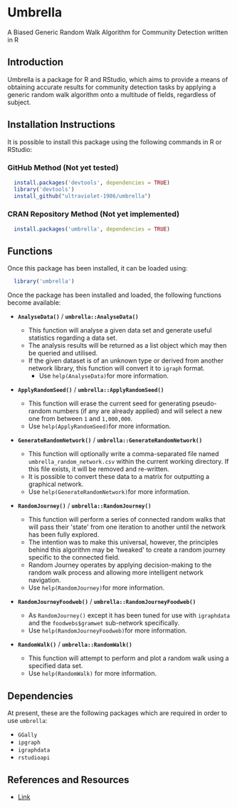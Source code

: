 # Umbrella

A Biased Generic Random Walk Algorithm for Community Detection written in R

## Introduction

Umbrella is a package for R and RStudio, which aims to provide a means of
obtaining accurate results for community detection tasks by applying a generic
random walk algorithm onto a multitude of fields, regardless of subject.

## Installation Instructions

It is possible to install this package using the following commands in R or
RStudio:

### GitHub Method (Not yet tested)

```R
  install.packages('devtools', dependencies = TRUE)
  library('devtools')
  install_github("ultraviolet-1986/umbrella")
```

### CRAN Repository Method (Not yet implemented)

```R
  install.packages('umbrella', dependencies = TRUE)
```

## Functions

Once this package has been installed, it can be loaded using:

```R
  library('umbrella')
```

Once the package has been installed and loaded, the following functions become
available:

- **`AnalyseData()`** / **`umbrella::AnalyseData()`**
  - This function will analyse a given data set and generate useful statistics
    regarding a data set.
  - The analysis results will be returned as a list object which may then be
    queried and utilised.
  - If the given dataset is of an unknown type or derived from another network
    library, this function will convert it to `igraph` format.
    - Use `help(AnalyseData)`for more information.

- **`ApplyRandomSeed()`** / **`umbrella::ApplyRandomSeed()`**
  - This function will erase the current seed for generating pseudo-random
    numbers (if any are already applied) and will select a new one from between
    `1` and `1,000,000`.
  - Use `help(ApplyRandomSeed)`for more information.

- **`GenerateRandomNetwork()`** / **`umbrella::GenerateRandomNetwork()`**
  - This function will optionally write a comma-separated file named
    `umbrella_random_network.csv` within the current working directory. If this
    file exists, it will be removed and re-written.
  - It is possible to convert these data to a matrix for outputting a graphical
    network.
  - Use `help(GenerateRandomNetwork)`for more information.

- **`RandomJourney()`** / **`umbrella::RandomJourney()`**
  - This function will perform a series of connected random walks that will
    pass their 'state' from one iteration to another until the network has
    been fully explored.
  - The intention was to make this universal, however, the principles behind
    this algorithm may be 'tweaked' to create a random journey specific to the
    connected field.
  - Random Journey operates by applying decision-making to the random walk
    process and allowing more intelligent network navigation.
  - Use `help(RandomJourney)`for more information.

- **`RandomJourneyFoodweb()`** / **`umbrella::RandomJourneyFoodweb()`**
  - As `RandomJourney()` except it has been tuned for use with `igraphdata` and
    the `foodwebs$gramwet` sub-network specifically.
  - Use `help(RandomJourneyFoodweb)`for more information.

- **`RandomWalk()`** / **`umbrella::RandomWalk()`**
  - This function will attempt to perform and plot a random walk using a
    specified data set.
  - Use `help(RandomWalk)` for more information.

## Dependencies

At present, these are the following packages which are required in order to use
`umbrella`:

- `GGally`
- `ipgraph`
- `igraphdata`
- `rstudioapi`

## References and Resources

- [Link](REFERENCES.md)
